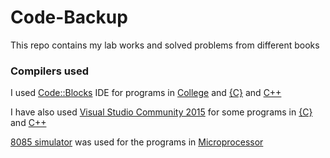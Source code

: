 # Code-Backup
This repo contains my lab works and solved problems from different books

### Compilers used
I used [Code::Blocks](http://www.codeblocks.org/) IDE for programs in [College](College) and [{C}]({C}) and [C++](C++)

I have also used [Visual Studio Community 2015](https://visualstudio.microsoft.com/vs/older-downloads/) for some programs in [{C}]({C}) and [C++](C++)

[8085 simulator](College/Microprocessor/8085) was used for the programs in [Microprocessor](College/Microprocessor)